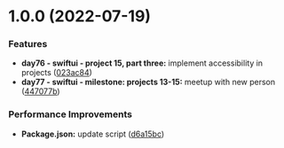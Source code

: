 # 1.0.0 (2022-07-19)


### Features

* **day76 - swiftui - project 15, part three:** implement accessibility in projects ([023ac84](https://github.com/WillChen06/The-100-Days-of-SwiftUI/commit/023ac848265726d15f7ae15a66b93a94e5d437b9))
* **day77 - swiftui - milestone: projects 13-15:** meetup with new person ([447077b](https://github.com/WillChen06/The-100-Days-of-SwiftUI/commit/447077b217300b323b22b888323660f2928a65bf))


### Performance Improvements

* **Package.json:** update script ([d6a15bc](https://github.com/WillChen06/The-100-Days-of-SwiftUI/commit/d6a15bc4756ec896f6725c8191eb814e6a495dff))



